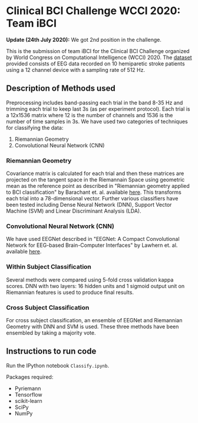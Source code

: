 # Clinical BCI Challenge WCCI 2020: Team iBCI

**Update (24th July 2020):** We got 2nd position in the challenge.

This is the submission of team iBCI for the Clinical BCI Challenge organized by World Congress on Computational Intelligence (WCCI) 2020. The [dataset](https://github.com/5anirban9/Clinical-Brain-Computer-Interfaces-Challenge-WCCI-2020-Glasgow) provided consists of EEG data recorded on 10 hemiparetic stroke patients using a 12 channel device with a sampling rate of 512 Hz.

## Description of Methods used

Preprocessing includes band-passing each trial in the band 8-35 Hz and trimming each trial to keep last 3s (as per experiment protocol). Each trial is a 12x1536 matrix where 12 is the number of channels and 1536 is the number of time samples in 3s. We have used two categories of techniques for classifying the data:
1. Riemannian Geometry
2. Convolutional Neural Network (CNN)

### Riemannian Geometry

Covariance matrix is calculated for each trial and then these matrices are projected on the tangent space in the Riemannain Space using geometric mean as the reference point as described in "Riemannian geometry applied to BCI classification" by Barachant et. al. available [here](https://hal.archives-ouvertes.fr/hal-00602700/document). This transforms each trial into a 78-dimensional vector. Further various classifiers have been tested including Dense Neural Network (DNN), Support Vector Machine (SVM) and Linear Discriminant Analysis (LDA).

### Convolutional Neural Network (CNN)

We have used EEGNet described in "EEGNet: A Compact Convolutional Network for EEG-based Brain-Computer Interfaces" by Lawhern et. al. available [here](https://arxiv.org/abs/1611.08024).

### Within Subject Classification

Several methods were compared using 5-fold cross validation kappa scores. DNN with two layers: 16 hidden units and 1 sigmoid output unit on Riemannian features is used to produce final results.

### Cross Subject Classification

For cross subject classification, an ensemble of EEGNet and Riemannian Geometry with DNN and SVM is used. These three methods have been ensembled by taking a majority vote.

## Instructions to run code

Run the IPython notebook ```Classify.ipynb```.

Packages required:
- Pyriemann
- Tensorflow
- scikit-learn
- SciPy
- NumPy
